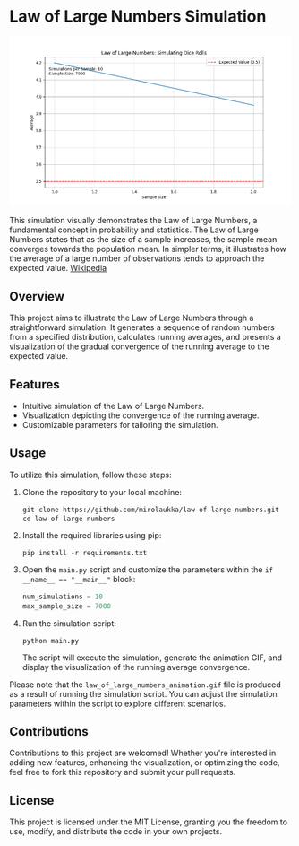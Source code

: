 # Law of Large Numbers Simulation

![Simulation Gif](law_of_large_numbers_animation.gif)

This simulation visually demonstrates the Law of Large Numbers, a fundamental concept in probability and statistics. The Law of Large Numbers states that as the size of a sample increases, the sample mean converges towards the population mean. In simpler terms, it illustrates how the average of a large number of observations tends to approach the expected value. [Wikipedia](https://en.m.wikipedia.org/wiki/Law_of_large_numbers)

## Overview

This project aims to illustrate the Law of Large Numbers through a straightforward simulation. It generates a sequence of random numbers from a specified distribution, calculates running averages, and presents a visualization of the gradual convergence of the running average to the expected value.

## Features

- Intuitive simulation of the Law of Large Numbers.
- Visualization depicting the convergence of the running average.
- Customizable parameters for tailoring the simulation.

## Usage

To utilize this simulation, follow these steps:

1. Clone the repository to your local machine:

   ```
   git clone https://github.com/mirolaukka/law-of-large-numbers.git
   cd law-of-large-numbers
   ```

2. Install the required libraries using pip:

   ```
   pip install -r requirements.txt
   ```

3. Open the `main.py` script and customize the parameters within the `if __name__ == "__main__"` block:

   ```python
   num_simulations = 10
   max_sample_size = 7000
   ```

4. Run the simulation script:

   ```
   python main.py
   ```

   The script will execute the simulation, generate the animation GIF, and display the visualization of the running average convergence.

Please note that the `law_of_large_numbers_animation.gif` file is produced as a result of running the simulation script. You can adjust the simulation parameters within the script to explore different scenarios.

## Contributions

Contributions to this project are welcomed! Whether you're interested in adding new features, enhancing the visualization, or optimizing the code, feel free to fork this repository and submit your pull requests.

## License

This project is licensed under the MIT License, granting you the freedom to use, modify, and distribute the code in your own projects.
